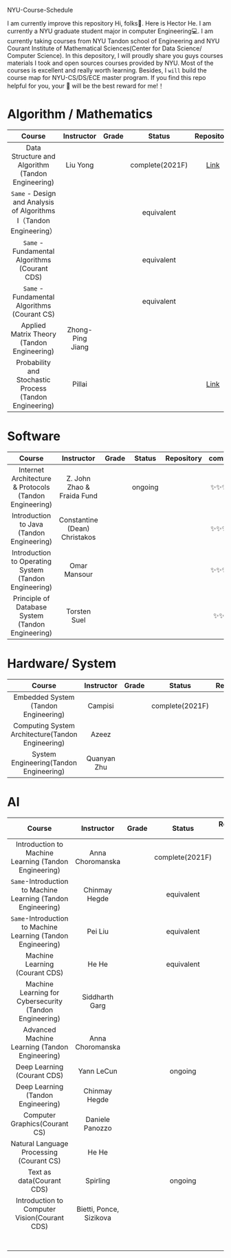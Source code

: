 NYU-Course-Schedule

 I am currently improve this repository
 Hi, folks👋. Here is Hector He. I am currently a NYU graduate student major in computer Engineering💻. 
 I am currently taking courses from NYU Tandon school of Engineering and NYU Courant Institute of Mathematical Sciences(Center for Data Science/ Computer Science).
 In this depository, I will proudly share you guys courses materials I took and open sources courses provided by NYU. Most of the courses is excellent and really worth learning.
 Besides, I `will` build the course map for NYU-CS/DS/ECE master program. 
 If you find this repo helpful for you, your 🌟 will be the best reward for me!！

# Algorithm / Mathematics 

|                  Course                  |    Instructor    | Grade |     Status      |                Repository                | comment |
| :--------------------------------------: | :--------------: | :---: | :-------------: | :--------------------------------------: | :-----: |
| Data Structure and Algorithm (Tandon Engineering) |     Liu Yong     |       | complete(2021F) | [Link](https://github.com/HectorHHZ/DSA) |  ✨✨✨✨✨  |
| `Same` - Design and Analysis of Algorithms I（Tandon Engineering） |                  |       |   equivalent    |                                          |         |
| `Same` - Fundamental Algorithms (Courant CDS) |                  |       |   equivalent    |                                          |         |
| `Same` - Fundamental Algorithms (Courant CS) |                  |       |   equivalent    |                                          |         |
| Applied Matrix Theory (Tandon Engineering) | Zhong-Ping Jiang |       |                 |                                          |  ✨✨✨✨✨  |
| Probability and Stochastic Process (Tandon Engineering) |      Pillai      |       |                 | [Link](http://www.mhhe.com/engcs/electrical/papoulis/ippt.mhtml) |         |



# Software

|                  Course                  |          Instructor           | Grade | Status  | Repository | comment |
| :--------------------------------------: | :---------------------------: | :---: | :-----: | :--------: | :-----: |
| Internet Architecture & Protocols (Tandon Engineering) |  Z. John Zhao &  Fraida Fund  |       | ongoing |            |  ✨✨✨✨✨  |
| Introduction to Java (Tandon Engineering) | Constantine (Dean) Christakos |       |         |            |  ✨✨✨✨✨  |
| Introduction to Operating System (Tandon Engineering) |         Omar Mansour          |       |         |            |  ✨✨✨✨✨  |
| Principle of Database System (Tandon Engineering) |         Torsten Suel          |       |         |            |  ✨✨✨✨   |



# Hardware/ System

|                  Course                  | Instructor  | Grade |     Status      |                Repository                | comment |
| :--------------------------------------: | :---------: | :---: | :-------------: | :--------------------------------------: | :-----: |
|   Embedded System (Tandon Engineering)   |   Campisi   |       | complete(2021F) | [Link](https://github.com/HectorHHZ/RealTime_EmbeddedSystem) |   ✨✨✨   |
| Computing System Architecture(Tandon Engineering) |    Azeez    |       |                 |                                          |   ✨✨✨   |
|  System Engineering(Tandon Engineering)  | Quanyan Zhu |       |                 |                                          |  ✨✨✨✨✨  |



# AI

|                  Course                  |       Instructor        | Grade |     Status      |           Repository/ Website            | comment |
| :--------------------------------------: | :---------------------: | :---: | :-------------: | :--------------------------------------: | :-----: |
| Introduction to Machine Learning (Tandon Engineering) |    Anna Choromanska     |       | complete(2021F) | [Link](https://github.com/HectorHHZ/Intro-to-ML) |  ✨✨✨✨   |
| `Same`-Introduction to Machine Learning (Tandon Engineering) |      Chinmay Hegde      |       |   equivalent    | [Link](https://chinmayhegde.github.io/introml-notes-sp2020) |  ✨✨✨✨✨  |
| `Same`-Introduction to Machine Learning (Tandon Engineering) |         Pei Liu         |       |   equivalent    | [Link](https://github.com/pliugithub/MachineLearning) |  ✨✨✨✨   |
|      Machine Learning (Courant CDS)      |          He He          |       |   equivalent    | [Link](https://nyu-ds1003.github.io/spring2021/#home) |  ✨✨✨✨✨  |
| Machine Learning for Cybersecurity (Tandon Engineering) |     Siddharth Garg      |       |                 | [Link](https://wp.nyu.edu/ensure_group/el-gy-9163-machine-learning-for-cyber-security/) |  ✨✨✨✨   |
| Advanced Machine Learning (Tandon Engineering) |    Anna Choromanska     |       |                 |                   TBA                    |  ✨✨✨✨✨  |
|       Deep Learning (Courant CDS)        |       Yann LeCun        |       |     ongoing     | [Link](https://cds.nyu.edu/deep-learning/) |  ✨✨✨✨✨  |
|    Deep Learning (Tandon Engineering)    |      Chinmay Hegde      |       |                 | [Link](https://chinmayhegde.github.io/dl-notes/) |  ✨✨✨✨✨  |
|      Computer Graphics(Courant CS)       |     Daniele Panozzo     |       |                 | [Link](https://github.com/danielepanozzo/cg) |         |
| Natural Language Processing (Courant CS) |          He He          |       |                 | [Link](https://hhexiy.github.io/nlp/2021/schedule.html) |         |
|        Text as data(Courant CDS)         |        Spirling         |       |     ongoing     | [Link](https://github.com/ArthurSpirling/text-as-data-class-spring2021) |         |
| Introduction to Computer Vision(Courant CDS) | Bietti, Ponce, Sizikova |       |                 | [Link](https://mtrager.github.io/introCV-fall2019/) |         |
|                                          |                         |       |                 |                                          |         |
|                                          |                         |       |                 |                                          |         |
|                                          |                         |       |                 |                                          |         |
|                                          |                         |       |                 |                                          |         |
|                                          |                         |       |                 |                                          |         |
|                                          |                         |       |                 |                                          |         |
|                                          |                         |       |                 |                                          |         |




